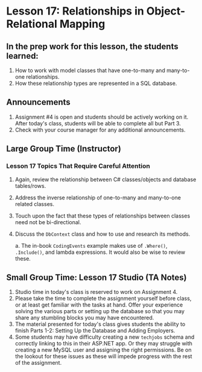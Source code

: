 # Lesson 17: Relationships in Object-Relational Mapping

## In the prep work for this lesson, the students learned:

1. How to work with model classes that have one-to-many and many-to-one relationships.
1. How these relationship types are represented in a SQL database. 

## Announcements

1. Assignment #4 is open and students should be actively working on it. After today's class, students will be able to complete all but Part 3.
1. Check with your course manager for any additional announcements.

## Large Group Time (Instructor)

### Lesson 17 Topics That Require Careful Attention

1. Again, review the relationship between C# classes/objects and database tables/rows.
1. Address the inverse relationship of one-to-many and many-to-one related classes.
1. Touch upon the fact that these types of relationships between classes need not be bi-directional.
1. Discuss the ``DbContext`` class and how to use and research its methods.

   a. The in-book ``CodingEvents`` example makes use of ``.Where()``, ``.Include()``, and lambda expressions. It would also be wise to review these.


## Small Group Time: Lesson 17 Studio (TA Notes)

1. Studio time in today's class is reserved to work on Assignment 4. 
1. Please take the time to complete the assignment yourself before class, or at least get familiar with the tasks at hand. Offer your experience solving the various parts or setting up the database so that you may share any stumbling blocks you may have encountered.
1. The material presented for today's class gives students the ability to finish Parts 1-2: Setting Up the Database and Adding Employers.
1. Some students may have difficulty creating a new ``techjobs`` schema and correctly linking to this in their ASP.NET app. Or they may struggle with creating a new MySQL user and assigning the right permissions. Be on the lookout for these issues as these will impede progress with the rest of the assignment.
